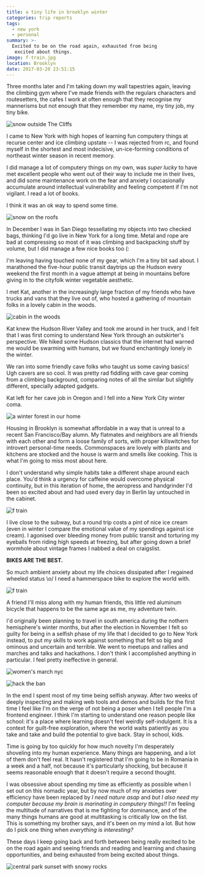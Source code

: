 ```yaml
---
title: a tiny life in brooklyn winter
categories: trip reports
tags:
  - new york
  - personal
summary: >-
  Excited to be on the road again, exhausted from being
   excited about things.
image: f-train.jpg
location: Brooklyn
date: 2017-03-20 23:51:15
---
```


Three months later and I'm taking down my wall tapestries again, leaving the climbing gym where I've made friends with the regulars characters and routesetters, the cafes I work at often enough that they recognise my mannerisms but not enough that they remember my name, my tiny job, my tiny bike.

<div class="photo-right-pull">

![snow outside The Cliffs](the-cliffs-snow.jpg)

</div>

I came to New York with high hopes of learning fun computery things at recurse center and ice climbing upstate -- I was rejected from rc, and found myself in the shortest and most indecisive, un-ice-forming conditions of northeast winter season in recent memory.

I did manage a lot of computery things on my own, was _super lucky_ to have met excellent people who went out of their way to include me in their lives, and did some maintenance work on the fear and anxiety I occasionally accumulate around intellectual vulnerability and feeling competent if I'm not vigilant. I read a lot of books.

I think it was an ok way to spend some time.

<div class="photo-small">

![snow on the roofs](rooftop-snow.jpg)

</div>

In December I was in San Diego tessellating my objects into two checked bags, thinking I'd go live in New York for a long time. Metal and rope are bad at compressing so most of it was climbing and backpacking stuff by volume, but I did manage a few nice books too (:

I'm leaving having touched none of my gear, which I'm a tiny bit sad about. I marathoned the five-hour public transit daytrips up the Hudson every weekend the first month in a vague attempt at being in mountains before giving in to the cityfolk winter vegetable aesthetic.

I met Kat, another in the increasingly large fraction of my friends who have trucks and vans that they live out of, who hosted a gathering of mountain folks in a lovely cabin in the woods.

![cabin in the woods](cabin.jpg)

Kat knew the Hudson River Valley and took me around in her truck, and I felt that I was first coming to understand New York through an outskirter's perspective. We hiked some Hudson classics that the internet had warned me would be swarming with humans, but we found enchantingly lonely in the winter.

We ran into some friendly cave folks who taught us some caving basics! Ugh cavers are so cool. It was pretty rad fiddling with cave gear coming from a climbing background, comparing notes of all the similar but slightly different, specially adapted gadgets.

Kat left for her cave job in Oregon and I fell into a New York City winter coma.

![a winter forest in our home](hart.jpg)

Housing in Brooklyn is somewhat affordable in a way that is unreal to a recent San Francisco/Bay alumn. My flatmates and neighbors are all friends with each other and form a loose family of sorts, with proper killswitches for introvert personal-time needs. Commonspaces are lovely with plants and kitchens are stocked and the house is warm and smells like cooking. This is what I'm going to miss most about here.

I don't understand why simple habits take a different shape around each place. You'd think a urgency for caffeine would overcome physical continuity, but in this iteration of home, the aeropress and handgrinder I'd been so excited about and had used every day in Berlin lay untouched in the cabinet.

![f train](f-train.jpg)

I live close to the subway, but a round trip costs a pint of nice ice cream (even in winter I compare the emotional value of my spendings against ice cream). I agonised over bleeding money from public transit and torturing my eyeballs from riding high speeds at freezing, but after going down a brief wormhole about vintage frames I nabbed a deal on craigslist.

<strong>BIKES ARE THE BEST.</strong>

So much ambient anxiety about my life choices dissipated after I regained wheeled status \o/ I need a hammerspace bike to explore the world with.

![f train](east-river-park.jpg)

A friend I'll miss along with my human friends, this little red aluminum bicycle that happens to be the same age as me, my adventure twin.

I'd originally been planning to travel in south america during the nothern hemisphere's winter months, but after the election in November I felt so guilty for being in a selfish phase of my life that I decided to go to New York instead, to put my skills to work against something that felt so big and ominous and uncertain and terrible. We went to meetups and rallies and marches and talks and hackathons. I don't think I accomplished anything in particular. I feel pretty ineffective in general.

<div class="photos"><div class="photo">

![women's march nyc](womens-march.jpg)

</div><div class="photo">

![hack the ban](hack-the-ban.jpg)

</div></div>

In the end I spent most of my time being selfish anyway. After two weeks of deeply inspecting and making web tools and demos and builds for the first time I feel like I'm on the verge of not being a poser when I tell people I'm a frontend engineer. I think I'm starting to understand one reason people like school: it's a place where learning doesn't feel weirdly self-indulgent. It is a context for guilt-free exploration, where the world waits patiently as you take and take and build the potential to give back. Stay in school, kids.

Time is going by too quickly for how much novelty I'm desperately shoveling into my human experience. Many things are happening, and a lot of them don't feel real. It hasn't registered that I'm going to be in Romania in a week and a half, not because it's particularly shocking, but because it seems reasonable enough that it doesn't require a second thought.

I was obsessive about spending my time as efficiently as possible when I set out on this nomadic year, but by now much of my anxieties over efficiency have been replaced by _I need nature asap_ and _but I also need my computer because my brain is marinating in computery things!!_ I'm feeling the multitude of narratives that is me fighting for dominance, and of the many things humans are good at multitasking is critically low on the list. This is something my brother says, and it's been on my mind a lot. But how do I pick one thing when _everything is interesting?_

These days I keep going back and forth between being really excited to be on the road again and seeing friends and reading and learning and chasing opportunities, and being exhausted from being excited about things.

![central park sunset with snowy rocks](rocks-cityskyline.jpg)
